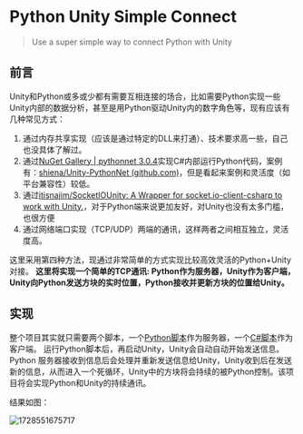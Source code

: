 # Python Unity Simple Connect

> Use a super simple way to connect Python with Unity

## 前言

Unity和Python或多或少都有需要互相连接的场合，比如需要Python实现一些Unity内部的数据分析，甚至是用Python驱动Unity内的数字角色等，现有应该有几种常见方式：

1. 通过内存共享实现（应该是通过特定的DLL来打通）、技术要求高一些，自己也没具体了解过。
2. 通过[NuGet Gallery | pythonnet 3.0.4](https://www.nuget.org/packages/pythonnet)实现C#内部运行Python代码，案例有：[shiena/Unity-PythonNet (github.com)](https://github.com/shiena/Unity-PythonNet)，但是看起来案例和灵活度（如平台兼容性）较低。
3. 通过[itisnajim/SocketIOUnity: A Wrapper for socket.io-client-csharp to work with Unity.](https://github.com/itisnajim/SocketIOUnity?tab=readme-ov-file)，对于Python端来说更加友好，对Unity也没有太多门槛，也很方便
4. 通过网络端口实现（TCP/UDP）两端的通讯，这样两者之间相互独立，灵活度高。

这里采用第四种方法，现通过非常简单的方式实现比较高效灵活的Python+Unity对接。
**这里将实现一个简单的TCP通讯: Python作为服务器，Unity作为客户端，Unity向Python发送方块的实时位置，Python接收并更新方块的位置给Unity。**

## 实现

整个项目其实就只需要两个脚本，一个[Python脚本](Assets/Scripts/TCPServer.py)作为服务器，一个[C#脚本](Assets/Scripts/MyTcpClient.cs)作为客户端。
运行Python脚本后，再启动Unity，Unity会自动自动开始发送信息。Python 服务器接收到信息后会处理并重新发送信息给Unity，Unity收到后在发送新的信息，从而进入一个死循环，Unity中的方块将会持续的被Python控制。该项目将会实现Python和Unity的持续通讯。

结果如图：


![1728551675717](image/README/1728551675717.gif)
